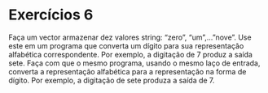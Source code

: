 # Exercícios 6

Faça um vector armazenar dez valores string: “zero”, “um”,...”nove”. Use este em um programa que converta um dígito para sua representação alfabética correspondente. Por exemplo, a digitação de 7 produz a saída sete. Faça com que o mesmo programa, usando o mesmo laço de entrada, converta a representação alfabética para a representação na forma de dígito. Por exemplo, a digitação de sete produza a saída de 7.
